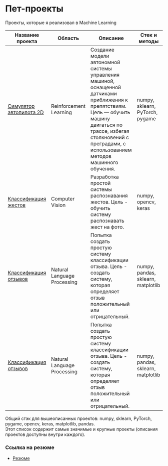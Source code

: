 # Пет-проекты

Проекты, которые я реализовал в Machine Learning
  
| Название проекта | Область | Описание | Стек и методы |
| --- | --- | --- | --- | 
| [Симулятор автопилота 2D](https://github.com/fluke8/neuro-race-python) | Reinforcement Learning | Создание модели автономной системы управления машиной, оснащенной датчиками приближения к препятствиям. Цель — обучить машину двигаться по трассе, избегая столкновений с преградами, с использованием методов машинного обучения. | numpy, sklearn, PyTorch, pygame |  
| [Классификация жестов](https://github.com/fluke8/gestureclassification) | Computer Vision | Разработка простой системы распознавания жестов.  Цель - обучить систему распознавать жест на фото. | numpy, opencv, keras | 
| [Классификация отзывов](https://github.com/fluke8/reviewclassification) | Natural Language Processing | Попытка создать простую систему классификации отзыва. Цель - создать систему, которая определяет отзыв положительный или отрицательный. | numpy, pandas, sklearn, matplotlib | 
| [Классификация отзывов](https://github.com/fluke8/reviewclassification) | Natural Language Processing | Попытка создать простую систему классификации отзыва. Цель - создать систему, которая определяет отзыв положительный или отрицательный. | numpy, pandas, sklearn, matplotlib | 

Общий стэк для вышеописанных проектов: numpy, sklearn, PyTorch, pygame, opencv, keras, matplotlib, pandas.  
Этот список содержит самые значимые и крупные проекты (описания проектов доступны внутри каждого).  

### Ссылка на резюме  
- [Резюме](https://github.com/fluke8/fluke8/blob/main/CV_ML_Engineer_Tretyakov.pdf) 
